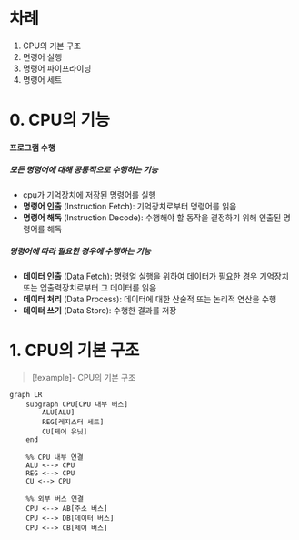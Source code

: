 # 차례
1. CPU의 기본 구조
2. 면령어 실행
3. 명령어 파이프라이닝
4. 명령어 세트
# 0. CPU의 기능
#### 프로그램 수행
##### 모든 명령어에 대해 공통적으로 수행하는 기능
- cpu가 기억장치에 저장된 명령어를 실행
- **명령어 인출** (Instruction Fetch): 기억장치로부터 명령어를 읽음
- **명령어 해독** (Instruction Decode): 수행해야 할 동작을 결정하기 위해 인출된 명령어를 해독
##### 명령어에 따라 필요한 경우에 수행하는 기능
- **데이터 인출** (Data Fetch): 명령얼 실행을 위하여 데이터가 필요한 경우  기억장치 또는 입출력장치로부터 그 데이터를 읽음
- **데이터 처리** (Data Process): 데이터에 대한 산술적 또는 논리적 연산을 수행
- **데이터 쓰기** (Data Store): 수행한 결과를 저장
# 1. CPU의 기본 구조
> [!example]- CPU의 기본 구조
```mermaid
graph LR
    subgraph CPU[CPU 내부 버스]
        ALU[ALU]
        REG[레지스터 세트]
        CU[제어 유닛]
    end

    %% CPU 내부 연결
    ALU <--> CPU
    REG <--> CPU
    CU <--> CPU

    %% 외부 버스 연결
    CPU <--> AB[주소 버스]
    CPU <--> DB[데이터 버스]
    CPU <--> CB[제어 버스]
```
